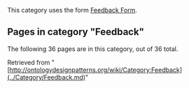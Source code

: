 This category uses the form [Feedback Form](../Form/Feedback_Form.md "Form:Feedback Form").





## Pages in category "Feedback"


The following 36 pages are in this category, out of 36 total.




Retrieved from "[http://ontologydesignpatterns.org/wiki/Category:Feedback](../Category/Feedback.md)"